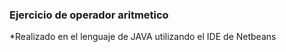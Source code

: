 ### Ejercicio de operador aritmetico

*Realizado en el lenguaje de JAVA utilizando el IDE de Netbeans